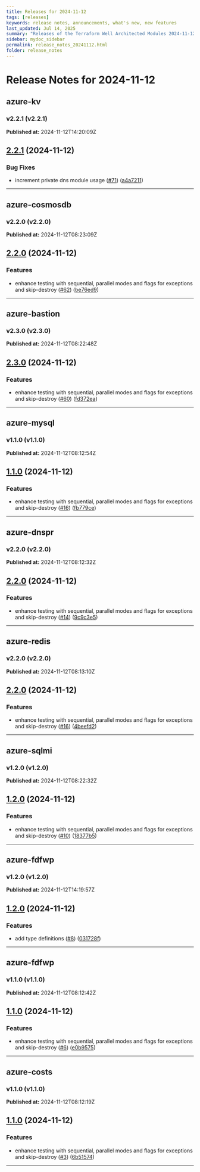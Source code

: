 ```yaml
---
title: Releases for 2024-11-12
tags: [releases]
keywords: release notes, announcements, what's new, new features
last_updated: Jul 14, 2025
summary: "Releases of the Terraform Well Architected Modules 2024-11-12"
sidebar: mydoc_sidebar
permalink: release_notes_20241112.html
folder: release_notes
---
```


# Release Notes for 2024-11-12

## azure-kv
### v2.2.1 (v2.2.1)
**Published at:** 2024-11-12T14:20:09Z

## [2.2.1](https://github.com/CloudNationHQ/terraform-azure-kv/compare/v2.2.0...v2.2.1) (2024-11-12)


### Bug Fixes

* increment private dns module usage ([#71](https://github.com/CloudNationHQ/terraform-azure-kv/issues/71)) ([a4a7211](https://github.com/CloudNationHQ/terraform-azure-kv/commit/a4a7211823956e6571ed0a9d21b96c78413fe369))

---

## azure-cosmosdb
### v2.2.0 (v2.2.0)
**Published at:** 2024-11-12T08:23:09Z

## [2.2.0](https://github.com/CloudNationHQ/terraform-azure-cosmosdb/compare/v2.1.0...v2.2.0) (2024-11-12)


### Features

* enhance testing with sequential, parallel modes and flags for exceptions and skip-destroy ([#62](https://github.com/CloudNationHQ/terraform-azure-cosmosdb/issues/62)) ([be76ed9](https://github.com/CloudNationHQ/terraform-azure-cosmosdb/commit/be76ed9fe793cab3142e548cef60040be17bad33))

---

## azure-bastion
### v2.3.0 (v2.3.0)
**Published at:** 2024-11-12T08:22:48Z

## [2.3.0](https://github.com/CloudNationHQ/terraform-azure-bastion/compare/v2.2.0...v2.3.0) (2024-11-12)


### Features

* enhance testing with sequential, parallel modes and flags for exceptions and skip-destroy ([#60](https://github.com/CloudNationHQ/terraform-azure-bastion/issues/60)) ([fd372ea](https://github.com/CloudNationHQ/terraform-azure-bastion/commit/fd372ea0bbd50cffb73f4aa34199947695fe9047))

---

## azure-mysql
### v1.1.0 (v1.1.0)
**Published at:** 2024-11-12T08:12:54Z

## [1.1.0](https://github.com/CloudNationHQ/terraform-azure-mysql/compare/v1.0.0...v1.1.0) (2024-11-12)


### Features

* enhance testing with sequential, parallel modes and flags for exceptions and skip-destroy ([#16](https://github.com/CloudNationHQ/terraform-azure-mysql/issues/16)) ([fb779ce](https://github.com/CloudNationHQ/terraform-azure-mysql/commit/fb779ce3298fca13306c7c0faaeda057b030badd))

---

## azure-dnspr
### v2.2.0 (v2.2.0)
**Published at:** 2024-11-12T08:12:32Z

## [2.2.0](https://github.com/CloudNationHQ/terraform-azure-dnspr/compare/v2.1.0...v2.2.0) (2024-11-12)


### Features

* enhance testing with sequential, parallel modes and flags for exceptions and skip-destroy ([#14](https://github.com/CloudNationHQ/terraform-azure-dnspr/issues/14)) ([9c9c3e5](https://github.com/CloudNationHQ/terraform-azure-dnspr/commit/9c9c3e5de12cdb0b5233b6ef5720693e1db99e4b))

---

## azure-redis
### v2.2.0 (v2.2.0)
**Published at:** 2024-11-12T08:13:10Z

## [2.2.0](https://github.com/CloudNationHQ/terraform-azure-redis/compare/v2.1.0...v2.2.0) (2024-11-12)


### Features

* enhance testing with sequential, parallel modes and flags for exceptions and skip-destroy ([#16](https://github.com/CloudNationHQ/terraform-azure-redis/issues/16)) ([4beefd2](https://github.com/CloudNationHQ/terraform-azure-redis/commit/4beefd26030c26a5aabf456246a54e6c13e2e418))

---

## azure-sqlmi
### v1.2.0 (v1.2.0)
**Published at:** 2024-11-12T08:22:32Z

## [1.2.0](https://github.com/CloudNationHQ/terraform-azure-sqlmi/compare/v1.1.1...v1.2.0) (2024-11-12)


### Features

* enhance testing with sequential, parallel modes and flags for exceptions and skip-destroy ([#10](https://github.com/CloudNationHQ/terraform-azure-sqlmi/issues/10)) ([18377b5](https://github.com/CloudNationHQ/terraform-azure-sqlmi/commit/18377b5ad7e7ad9a70346afe145f4d4900fe7774))

---

## azure-fdfwp
### v1.2.0 (v1.2.0)
**Published at:** 2024-11-12T14:19:57Z

## [1.2.0](https://github.com/CloudNationHQ/terraform-azure-fdfwp/compare/v1.1.0...v1.2.0) (2024-11-12)


### Features

* add type definitions ([#8](https://github.com/CloudNationHQ/terraform-azure-fdfwp/issues/8)) ([031728f](https://github.com/CloudNationHQ/terraform-azure-fdfwp/commit/031728f7a9012e2cf029ef173cbfdccf18a549a0))

---

## azure-fdfwp
### v1.1.0 (v1.1.0)
**Published at:** 2024-11-12T08:12:42Z

## [1.1.0](https://github.com/CloudNationHQ/terraform-azure-fdfwp/compare/v1.0.1...v1.1.0) (2024-11-12)


### Features

* enhance testing with sequential, parallel modes and flags for exceptions and skip-destroy ([#6](https://github.com/CloudNationHQ/terraform-azure-fdfwp/issues/6)) ([e0b9575](https://github.com/CloudNationHQ/terraform-azure-fdfwp/commit/e0b9575b9b59527e59c42f12ef97a1b2a891164a))

---

## azure-costs
### v1.1.0 (v1.1.0)
**Published at:** 2024-11-12T08:12:19Z

## [1.1.0](https://github.com/CloudNationHQ/terraform-azure-costs/compare/v1.0.0...v1.1.0) (2024-11-12)


### Features

* enhance testing with sequential, parallel modes and flags for exceptions and skip-destroy ([#3](https://github.com/CloudNationHQ/terraform-azure-costs/issues/3)) ([6b51574](https://github.com/CloudNationHQ/terraform-azure-costs/commit/6b5157404b5177c7ba5ae5785e13271ed564bf22))

---

